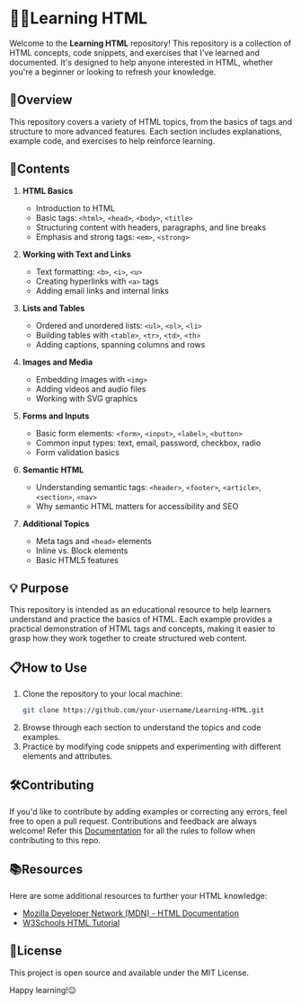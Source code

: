 # 👨‍💻Learning HTML

Welcome to the **Learning HTML** repository! This repository is a collection of HTML concepts, code snippets, and exercises that I've learned and documented. It's designed to help anyone interested in HTML, whether you're a beginner or looking to refresh your knowledge.

## 📰Overview

This repository covers a variety of HTML topics, from the basics of tags and structure to more advanced features. Each section includes explanations, example code, and exercises to help reinforce learning.

## 📜Contents

1. **HTML Basics**  
   - Introduction to HTML
   - Basic tags: `<html>`, `<head>`, `<body>`, `<title>`
   - Structuring content with headers, paragraphs, and line breaks
   - Emphasis and strong tags: `<em>`, `<strong>`

2. **Working with Text and Links**  
   - Text formatting: `<b>`, `<i>`, `<u>`
   - Creating hyperlinks with `<a>` tags
   - Adding email links and internal links

3. **Lists and Tables**  
   - Ordered and unordered lists: `<ul>`, `<ol>`, `<li>`
   - Building tables with `<table>`, `<tr>`, `<td>`, `<th>`
   - Adding captions, spanning columns and rows

4. **Images and Media**  
   - Embedding images with `<img>`
   - Adding videos and audio files
   - Working with SVG graphics

5. **Forms and Inputs**  
   - Basic form elements: `<form>`, `<input>`, `<label>`, `<button>`
   - Common input types: text, email, password, checkbox, radio
   - Form validation basics

6. **Semantic HTML**  
   - Understanding semantic tags: `<header>`, `<footer>`, `<article>`, `<section>`, `<nav>`
   - Why semantic HTML matters for accessibility and SEO

7. **Additional Topics**  
   - Meta tags and `<head>` elements
   - Inline vs. Block elements
   - Basic HTML5 features

## 💡 Purpose
This repository is intended as an educational resource to help learners understand and practice the basics of HTML. Each example provides a practical demonstration of HTML tags and concepts, making it easier to grasp how they work together to create structured web content.

## 📋How to Use

1. Clone the repository to your local machine:
   ```bash
   git clone https://github.com/your-username/Learning-HTML.git
   ```
2. Browse through each section to understand the topics and code examples.
3. Practice by modifying code snippets and experimenting with different elements and attributes.

## 🛠Contributing
If you'd like to contribute by adding examples or correcting any errors, feel free to open a pull request. Contributions and feedback are always welcome!
Refer this <a href="https://github.com/Azaucifer/learning_html/blob/main/CONTRIBUTING.md">Documentation</a> for all the rules to follow when contributing to this repo.

## 📚Resources

Here are some additional resources to further your HTML knowledge:

- [Mozilla Developer Network (MDN) - HTML Documentation](https://developer.mozilla.org/en-US/docs/Web/HTML)
- [W3Schools HTML Tutorial](https://www.w3schools.com/html/)

## 📄License

This project is open source and available under the MIT License.

Happy learning!😉
